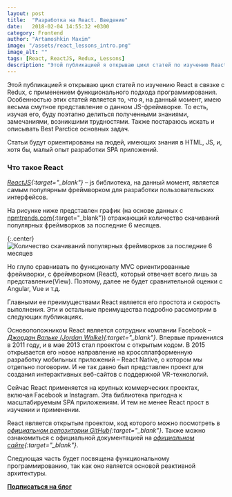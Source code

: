 ```yaml
---
layout: post
title:  "Разработка на React. Введение"
date:   2018-02-04 14:55:32 +0300
category: Frontend
author: "Artamoshkin Maxim"
image: "/assets/react_lessons_intro.png"
image_alt: ""
tags: [React, ReactJS, Redux, Lessons]
description: "Этой публикацией я открываю цикл статей по изучению ReactJS в связке с Redux, применяя функциональный подход программирования"
---
```


Этой публикацией я открываю цикл статей по изучению React в связке с Redux, с применением функционального подхода программирования. 
Особенностью этих статей является то, что я, на данный момент, имею весьма смутное представление о данном JS-фреймворке. То есть, изучая его, буду поэтапно делиться полученными знаниями, замечаниями, возникшими трудностями.
Также постараюсь искать и описывать Best Parctice основных задач.
<!-- more -->

Статьи будут ориентированы на людей, имеющих знания в HTML, JS, и, хотя бы, малый опыт разработки SPA приложений.

### Что такое React ###

*[ReactJS](https://reactjs.org/ "React - A JavaScript library for building user interfaces"){:target="_blank"}* – js библиотека, на данный момент, является самым популярным фреймворком для разработки пользовательских интерфейсов.

На рисунке ниже представлен график (на основе данных с [npmtrends.com](http://www.npmtrends.com "npmtrends.com"){:target="_blank"}) отражающий количество скачиваний популярных фреймворков за последние 6 месяцев. 

{:.center}
![Количество скачиваний популярных фреймворков за последние 6 месяцев](https://blog.zverit.com/assets/npmtrends_frameworks.png)

Но глупо сравнивать по функционалу MVC ориентированные фреймворки, с фреймворком (React), который отвечает всего лишь за представление(View). Поэтому, далее не будет сравнительной оценки с Angular, Vue и т.д.

Главными ее преимуществами React является его простота и скорость выполнения. Эти и остальные преимущества подробно рассмотрим в следующих публикациях.


Основоположником React является сотрудник компании Facebook – *[Джордан Вальке (Jordan Walke)](https://github.com/jordwalke "Jordan Walke - GitHub"){:target="_blank"}*. Впервые применился в 2011 году, и в мае 2013 стал проектом с открытым кодом. В 2015 открывается его новое направление на кроссплатформенную разработку мобильных приложений – React Native, о котором мы отдельно поговорим.
И не так давно был представлен проект для создания интерактивных веб-сайтов с поддержкой VR-технологий.


Сейчас React применяется на крупных коммерческих проектах, включая Facebook и Instagram. Эта библиотека пригодна к масштабируемым SPA приложениям. И тем не менее React прост в изучении и применении.


React является открытым проектом, код которого можно посмотреть в *[официальном репозитории GitHub](https://github.com/facebook/react "Официальный репозиторй ReactJS"){:target="_blank"}*. Также можно ознакомиться с официальной документацией на *[официальном сайте](https://reactjs.org/ "Официальный сайт ReactJS"){:target="_blank"}*.

Следующая часть будет посвящена функциональному программированию, так как оно является основой реактивной архитектуры.


**[Подписаться на блог](#subscribe "Подписаться на рассылку")**
